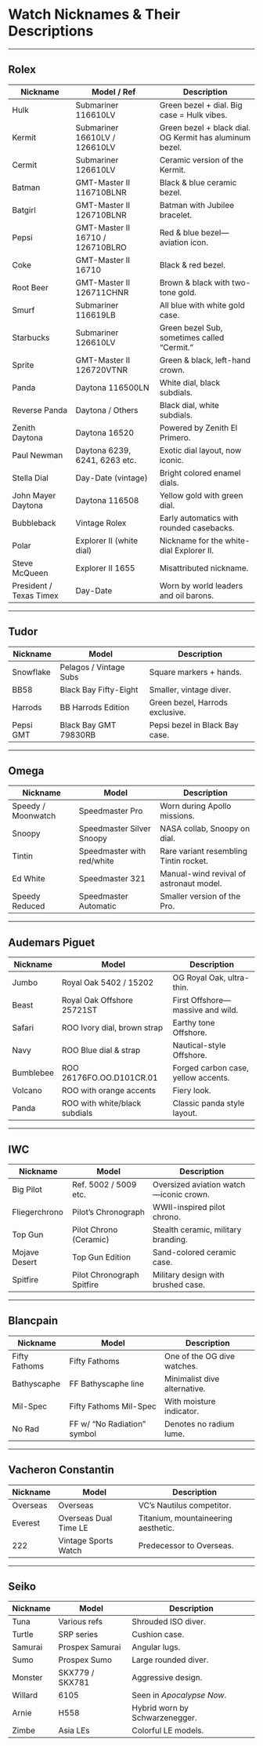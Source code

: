 
# Watch Nicknames & Their Descriptions

---

## Rolex
| Nickname         | Model / Ref                    | Description |
|------------------|--------------------------------|-------------|
| Hulk             | Submariner 116610LV            | Green bezel + dial. Big case = Hulk vibes. |
| Kermit           | Submariner 16610LV / 126610LV  | Green bezel + black dial. OG Kermit has aluminum bezel. |
| Cermit           | Submariner 126610LV            | Ceramic version of the Kermit. |
| Batman           | GMT-Master II 116710BLNR       | Black & blue ceramic bezel. |
| Batgirl          | GMT-Master II 126710BLNR       | Batman with Jubilee bracelet. |
| Pepsi            | GMT-Master II 16710 / 126710BLRO| Red & blue bezel—aviation icon. |
| Coke             | GMT-Master II 16710            | Black & red bezel. |
| Root Beer        | GMT-Master II 126711CHNR       | Brown & black with two-tone gold. |
| Smurf            | Submariner 116619LB            | All blue with white gold case. |
| Starbucks        | Submariner 126610LV            | Green bezel Sub, sometimes called “Cermit.” |
| Sprite           | GMT-Master II 126720VTNR       | Green & black, left-hand crown. |
| Panda            | Daytona 116500LN               | White dial, black subdials. |
| Reverse Panda    | Daytona / Others               | Black dial, white subdials. |
| Zenith Daytona   | Daytona 16520                  | Powered by Zenith El Primero. |
| Paul Newman      | Daytona 6239, 6241, 6263 etc.  | Exotic dial layout, now iconic. |
| Stella Dial      | Day-Date (vintage)             | Bright colored enamel dials. |
| John Mayer Daytona | Daytona 116508              | Yellow gold with green dial. |
| Bubbleback       | Vintage Rolex                  | Early automatics with rounded casebacks. |
| Polar            | Explorer II (white dial)       | Nickname for the white-dial Explorer II. |
| Steve McQueen    | Explorer II 1655               | Misattributed nickname. |
| President / Texas Timex | Day-Date               | Worn by world leaders and oil barons. |

---

## Tudor
| Nickname         | Model                          | Description |
|------------------|--------------------------------|-------------|
| Snowflake        | Pelagos / Vintage Subs         | Square markers + hands. |
| BB58             | Black Bay Fifty-Eight          | Smaller, vintage diver. |
| Harrods          | BB Harrods Edition             | Green bezel, Harrods exclusive. |
| Pepsi GMT        | Black Bay GMT 79830RB          | Pepsi bezel in Black Bay case. |

---

## Omega
| Nickname         | Model                          | Description |
|------------------|--------------------------------|-------------|
| Speedy / Moonwatch | Speedmaster Pro              | Worn during Apollo missions. |
| Snoopy           | Speedmaster Silver Snoopy     | NASA collab, Snoopy on dial. |
| Tintin           | Speedmaster with red/white    | Rare variant resembling Tintin rocket. |
| Ed White         | Speedmaster 321                | Manual-wind revival of astronaut model. |
| Speedy Reduced   | Speedmaster Automatic          | Smaller version of the Pro. |

---

## Audemars Piguet
| Nickname         | Model                          | Description |
|------------------|--------------------------------|-------------|
| Jumbo            | Royal Oak 5402 / 15202         | OG Royal Oak, ultra-thin. |
| Beast            | Royal Oak Offshore 25721ST     | First Offshore—massive and wild. |
| Safari           | ROO Ivory dial, brown strap    | Earthy tone Offshore. |
| Navy             | ROO Blue dial & strap          | Nautical-style Offshore. |
| Bumblebee        | ROO 26176FO.OO.D101CR.01       | Forged carbon case, yellow accents. |
| Volcano          | ROO with orange accents        | Fiery look. |
| Panda            | ROO with white/black subdials  | Classic panda style layout. |

---

## IWC
| Nickname         | Model                          | Description |
|------------------|--------------------------------|-------------|
| Big Pilot        | Ref. 5002 / 5009 etc.          | Oversized aviation watch—iconic crown. |
| Fliegerchrono    | Pilot’s Chronograph            | WWII-inspired pilot chrono. |
| Top Gun          | Pilot Chrono (Ceramic)         | Stealth ceramic, military branding. |
| Mojave Desert    | Top Gun Edition                | Sand-colored ceramic case. |
| Spitfire         | Pilot Chronograph Spitfire     | Military design with brushed case. |

---

## Blancpain
| Nickname         | Model                          | Description |
|------------------|--------------------------------|-------------|
| Fifty Fathoms    | Fifty Fathoms                  | One of the OG dive watches. |
| Bathyscaphe      | FF Bathyscaphe line            | Minimalist dive alternative. |
| Mil-Spec         | Fifty Fathoms Mil-Spec         | With moisture indicator. |
| No Rad           | FF w/ “No Radiation” symbol    | Denotes no radium lume. |

---

## Vacheron Constantin
| Nickname         | Model                          | Description |
|------------------|--------------------------------|-------------|
| Overseas         | Overseas                       | VC’s Nautilus competitor. |
| Everest          | Overseas Dual Time LE          | Titanium, mountaineering aesthetic. |
| 222              | Vintage Sports Watch           | Predecessor to Overseas. |

---

## Seiko
| Nickname         | Model                          | Description |
|------------------|--------------------------------|-------------|
| Tuna             | Various refs                   | Shrouded ISO diver. |
| Turtle           | SRP series                     | Cushion case. |
| Samurai          | Prospex Samurai                | Angular lugs. |
| Sumo             | Prospex Sumo                   | Large rounded diver. |
| Monster          | SKX779 / SKX781                | Aggressive design. |
| Willard          | 6105                           | Seen in *Apocalypse Now*. |
| Arnie            | H558                           | Hybrid worn by Schwarzenegger. |
| Zimbe            | Asia LEs                       | Colorful LE models. |
